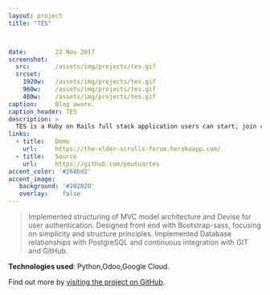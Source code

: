 ```yaml
---
layout: project
title: "TES"



date:        22 Nov 2017
screenshot:
  src:       /assets/img/projects/tes.gif
  srcset:
    1920w:   /assets/img/projects/tes.gif
    960w:    /assets/img/projects/tes.gif
    480w:    /assets/img/projects/tes.gif
caption:     Blog aware.
caption_header: TES
description: >
  TES is a Ruby on Rails full stack application users can start, join conversations, edit and view comments.
links:
  - title:   Demo
    url:     https://the-elder-scrolls-forum.herokuapp.com/
  - title:   Source
    url:     https://github.com/pmutua/tes
accent_color: '#268bd2'
accent_image:
   background: '#202020'
   overlay:    false
---
```


  > Implemented structuring of MVC model  architecture and Devise for user authentication. 
Designed front end with Bootstrap-sass, focusing on simplicity and structure principles.
Implemented Database relationships with PostgreSQL and continuous integration with GIT and GitHub.



**Technologies used**: Python,Odoo,Google Cloud.

Find out more by [visiting the project on GitHub](https://github.com/pmutua/tes).


